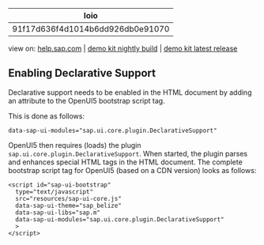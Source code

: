| loio |
| -----|
| 91f17d636f4d1014b6dd926db0e91070 |

<div id="loio">

view on: [help.sap.com](https://help.sap.com/viewer/DRAFT/3237636b137e43519a20ad5513c49ccb/latest/en-US/91f17d636f4d1014b6dd926db0e91070.html) | [demo kit nightly build](https://openui5nightly.hana.ondemand.com/#/topic/91f17d636f4d1014b6dd926db0e91070) | [demo kit latest release](https://openui5.hana.ondemand.com/#/topic/91f17d636f4d1014b6dd926db0e91070)</div>
<!-- loio91f17d636f4d1014b6dd926db0e91070 -->

## Enabling Declarative Support

Declarative support needs to be enabled in the HTML document by adding an attribute to the OpenUI5 bootstrap script tag.

This is done as follows:

```
data-sap-ui-modules="sap.ui.core.plugin.DeclarativeSupport"
```

OpenUI5 then requires \(loads\) the plugin `sap.ui.core.plugin.DeclarativeSupport`. When started, the plugin parses and enhances special HTML tags in the HTML document. The complete bootstrap script tag for OpenUI5 \(based on a CDN version\) looks as follows:

```lang-html
<script id="sap-ui-bootstrap"
  type="text/javascript"
  src="resources/sap-ui-core.js"
  data-sap-ui-theme="sap_belize"
  data-sap-ui-libs="sap.m"
  data-sap-ui-modules="sap.ui.core.plugin.DeclarativeSupport"
  >
</script>
```

